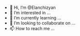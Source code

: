 - 👋 Hi, I’m @Elanchizyan
- 👀 I’m interested in ...
- 🌱 I’m currently learning ...
- 💞️ I’m looking to collaborate on ...
- 📫 How to reach me ...

<!---
Elanchizyan/Elanchizyan is a ✨ special ✨ repository because its `README.md` (this file) appears on your GitHub profile.
You can click the Preview link to take a look at your changes.
--->
